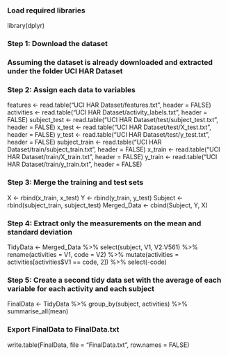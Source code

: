 ### Load required libraries

library(dplyr)

### Step 1: Download the dataset

### Assuming the dataset is already downloaded and extracted under the folder UCI HAR Dataset

### Step 2: Assign each data to variables

features &lt;- read.table(“UCI HAR Dataset/features.txt”, header =
FALSE) activities &lt;- read.table(“UCI HAR
Dataset/activity\_labels.txt”, header = FALSE) subject\_test &lt;-
read.table(“UCI HAR Dataset/test/subject\_test.txt”, header = FALSE)
x\_test &lt;- read.table(“UCI HAR Dataset/test/X\_test.txt”, header =
FALSE) y\_test &lt;- read.table(“UCI HAR Dataset/test/y\_test.txt”,
header = FALSE) subject\_train &lt;- read.table(“UCI HAR
Dataset/train/subject\_train.txt”, header = FALSE) x\_train &lt;-
read.table(“UCI HAR Dataset/train/X\_train.txt”, header = FALSE)
y\_train &lt;- read.table(“UCI HAR Dataset/train/y\_train.txt”, header =
FALSE)

### Step 3: Merge the training and test sets

X &lt;- rbind(x\_train, x\_test) Y &lt;- rbind(y\_train, y\_test)
Subject &lt;- rbind(subject\_train, subject\_test) Merged\_Data &lt;-
cbind(Subject, Y, X)

### Step 4: Extract only the measurements on the mean and standard deviation

TidyData &lt;- Merged\_Data %&gt;% select(subject, V1, V2:V561) %&gt;%
rename(activities = V1, code = V2) %&gt;% mutate(activities =
activities\[activities$V1 == code, 2\]) %&gt;% select(-code)

### Step 5: Create a second tidy data set with the average of each variable for each activity and each subject

FinalData &lt;- TidyData %&gt;% group\_by(subject, activities) %&gt;%
summarise\_all(mean)

### Export FinalData to FinalData.txt

write.table(FinalData, file = “FinalData.txt”, row.names = FALSE)
